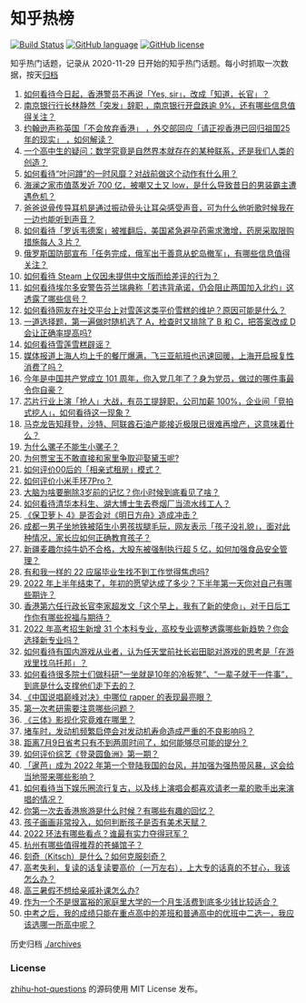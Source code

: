 # 知乎热榜
[![Build Status](https://github.com/ToWeLong/zhihu-hot-questions/workflows/CI/badge.svg)](https://github.com/ToWeLong/zhihu-hot-questions/actions)
[![GitHub language](https://img.shields.io/badge/language-golang-orange.svg)](https://golang.org/)
[![GitHub license](https://img.shields.io/github/license/ToWeLong/zhihu-hot-questions)](https://github.com/ToWeLong/zhihu-hot-questions/blob/main/LICENSE)

知乎热门话题，记录从 2020-11-29 日开始的知乎热门话题。每小时抓取一次数据，按天[归档](./archives)

<!-- BEGIN -->

1. [如何看待今日起，香港警员不再说「Yes, sir」，改成「知道，长官」？](https://www.zhihu.com/question/540836492)
1. [南京银行行长林静然「突发」辞职 ，南京银行开盘跌逾 9%，还有哪些信息值得关注？](https://www.zhihu.com/question/540762423)
1. [约翰逊声称英国「不会放弃香港」 ，外交部回应「请正视香港已回归祖国25年的现实」 ，如何解读？](https://www.zhihu.com/question/540984078)
1. [一个高中生的疑问：数学究竟是自然界本就存在的某种联系，还是我们人类的创造？](https://www.zhihu.com/question/530184935)
1. [如何看待“叶问蹲”的一时风靡？对战前做这个动作有什么用？](https://www.zhihu.com/question/540713893)
1. [海澜之家市值蒸发近 700 亿，被嘲又土又 low，是什么导致昔日的男装霸主遭遇危机？](https://www.zhihu.com/question/540741564)
1. [爸爸说骨传导耳机是通过振动骨头让耳朵感受声音，可为什么他听歌时候我在一边也能听到声音？](https://www.zhihu.com/question/532883133)
1. [如何看待「罗诉韦德案」被推翻后，美国紧急避孕药需求激增，药房采取限购措施每人 3 片？](https://www.zhihu.com/question/540313493)
1. [俄罗斯国防部宣布「任务完成，俄军出于善意从蛇岛撤军」，有哪些信息值得关注？](https://www.zhihu.com/question/540790714)
1. [如何看待 Steam 上仅因未提供中文版而给差评的行为？](https://www.zhihu.com/question/267172634)
1. [如何看待埃尔多安警告芬兰瑞典称「若违背承诺，仍会阻止两国加入北约」这透露了哪些信号？](https://www.zhihu.com/question/540953490)
1. [如何看待网友在社交平台上对雪莲这类平价雪糕的维护？原因可能是什么？](https://www.zhihu.com/question/540718383)
1. [一道选择题，第一遍做时随机选了 A，检查时又排除了 B 和 C，把答案改成 D 会让正确率提高吗?](https://www.zhihu.com/question/539113539)
1. [如何看待雪莲雪糕辟谣？](https://www.zhihu.com/question/540751023)
1. [媒体报道上海人均上千的餐厅爆满，飞三亚航班也迅速回暖，上海开启报复性消费了吗？](https://www.zhihu.com/question/540572641)
1. [今年是中国共产党成立 101 周年，你入党几年了？身为党员，做过的哪件事最令你自豪？](https://www.zhihu.com/question/540775507)
1. [芯片行业上演「抢人」大战，有员工提辞职，公司加薪 100%，企业间「竞拍式挖人」，如何看待这一现象？](https://www.zhihu.com/question/540908367)
1. [马克龙告知拜登，沙特、阿联酋石油产能接近极限已很难再增产，这意味着什么？](https://www.zhihu.com/question/540582338)
1. [为什么骡子不能生小骡子？](https://www.zhihu.com/question/540286511)
1. [为何贾宝玉不敢直接和家里争取迎娶黛玉呢?](https://www.zhihu.com/question/526483802)
1. [如何评价00后的「相亲式租房」模式？](https://www.zhihu.com/question/540931145)
1. [如何评价小米手环7Pro？](https://www.zhihu.com/question/540723954)
1. [大脑为啥要删除3岁前的记忆？你小时候到底看见了啥？](https://www.zhihu.com/question/518355959)
1. [如何看待清华本科生、湖大博士生去卷烟厂当流水线工人？](https://www.zhihu.com/question/540827549)
1. [《保卫萝卜 4》是否会对《明日方舟》造成冲击？](https://www.zhihu.com/question/540742655)
1. [成都一男子坐地铁被陌生小男孩拔腿毛玩，网友表示「孩子没礼貌」，面对此种情况，家长应如何正确教育孩子？](https://www.zhihu.com/question/540733259)
1. [新疆麦趣尔纯牛奶不合格，大股东被强制执行超 5 亿，如何加强食品安全管理？](https://www.zhihu.com/question/540809854)
1. [有和我一样的 22 应届毕业生找不到工作觉得焦虑吗?](https://www.zhihu.com/question/520793028)
1. [2022 年上半年结束了，年初的愿望达成了多少？下半年第一天你对自己有哪些期许？](https://www.zhihu.com/question/540741687)
1. [香港第六任行政长官李家超发文「这个早上，我有了新的使命」，对于日后工作你有哪些祝福与期待？](https://www.zhihu.com/question/540907880)
1. [2022 年高考招生新增 31 个本科专业，高校专业调整透露哪些新趋势？你会选择新专业吗？](https://www.zhihu.com/question/531958952)
1. [如何看待有国内游戏从业者，认为任天堂前社长岩田聪对游戏的思考是「在游戏里找乌托邦」？](https://www.zhihu.com/question/540943357)
1. [如何看待很多院士们做科研“一坐就是10年的冷板凳”、“一辈子就干一件事”，到底是什么支撑他们走下去的？](https://www.zhihu.com/question/540806645)
1. [《中国说唱巅峰对决》中哪位 rapper 的表现最亮眼？](https://www.zhihu.com/question/539693407)
1. [第一次考研需要注意哪些问题？](https://www.zhihu.com/question/537166964)
1. [《三体》影视化究竟难在哪里？](https://www.zhihu.com/question/403175211)
1. [堵车时，发动机频繁启停会对发动机寿命造成严重的不良影响吗？](https://www.zhihu.com/question/538637976)
1. [距离7月9日省考只有不到两周时间了，如何能够尽可能的提分？](https://www.zhihu.com/question/539597721)
1. [如何评价综艺《登录圆鱼洲》第一期？](https://www.zhihu.com/question/540766484)
1. [「暹芭」成为 2022 年第一个登陆我国的台风，并加强为强热带风暴，这会给当地带来哪些影响？](https://www.zhihu.com/question/540732527)
1. [如何看待当下娱乐圈流行复古，以及线上演唱会都喜欢请老一辈的歌手出来演唱的情况？](https://www.zhihu.com/question/540852216)
1. [你第一次去香港旅游是什么时候？有哪些有趣的回忆？](https://www.zhihu.com/question/540269284)
1. [孩子画画非常投入，如何判断孩子是否有美术天赋？](https://www.zhihu.com/question/538532179)
1. [2022 环法有哪些看点？谁最有实力夺得冠军？](https://www.zhihu.com/question/540388641)
1. [杭州有哪些值得推荐的苍蝇馆子？](https://www.zhihu.com/question/27683093)
1. [刻奇（Kitsch）是什么？如何克服刻奇？](https://www.zhihu.com/question/27039705)
1. [高考失利，复读的话复读要高价（一万左右），上大专的话真的不甘心，我该怎么办？](https://www.zhihu.com/question/540830422)
1. [高三暑假不想给亲戚补课怎么办?](https://www.zhihu.com/question/540906315)
1. [作为一个不是很富裕的家庭里大学的一个月生活费到底多少钱比较适合？](https://www.zhihu.com/question/540907994)
1. [中考之后，我的成绩只能在重点高中的差班和普通高中的优班中二选一，我应该选哪一所高中呢？](https://www.zhihu.com/question/540928306)

<!-- END -->

历史归档 [./archives](./archives)


### License
[zhihu-hot-questions](https://github.com/towelong/zhihu-hot-questions) 的源码使用 MIT License 发布。